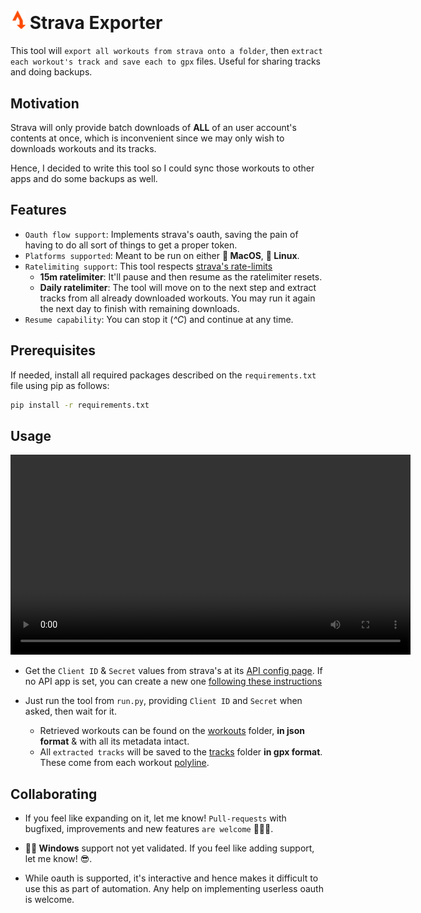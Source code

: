 # <img src="./img/Strava_Exporter_Logo.png" alt="logo" width="24"> Strava Exporter 

This tool will `export all workouts from strava onto a folder`, then `extract each workout's track and save each to gpx` files. Useful for sharing tracks and doing backups.

## Motivation

Strava will only provide batch downloads of **ALL** of an user account's contents at once, which is inconvenient since we may only wish to downloads workouts and its tracks.

Hence, I decided to write this tool so I could sync those workouts to other apps and do some backups as well.

## Features

- `Oauth flow support`: Implements strava's oauth, saving the pain of having to do all sort of things to get a proper token.
- `Platforms supported`: Meant to be run on either **🍎 MacOS**, **🐧 Linux**.
- `Ratelimiting support`: This tool respects [strava's rate-limits](https://developers.strava.com/docs/rate-limits/)
  - **15m ratelimiter**: It'll pause and then resume as the ratelimiter resets.
  - **Daily ratelimiter**: The tool will move on to the next step and extract tracks from all already downloaded workouts. You may run it again the next day to finish with remaining downloads.
- `Resume capability`: You can stop it (*^C*) and continue at any time.

## Prerequisites

If needed, install all required packages described on the `requirements.txt` file using pip as follows:

```bash
pip install -r requirements.txt
```

## Usage

<video width="640" controls autoplay>
  <source src="https://raw.githubusercontent.com/Korrd/strava-exporter/main/img/strava-exporter.mp4" type="video/mp4">
  Your browser does not support the video tag.
</video>

- Get the `Client ID` & `Secret` values from strava's at its [API config page](https://www.strava.com/settings/api). If no API app is set, you can create a new one [following these instructions](https://developers.strava.com/docs/getting-started/#account)

- Just run the tool from `run.py`, providing `Client ID` and `Secret` when asked, then wait for it. 

  - Retrieved workouts can be found on the [workouts](./workouts/) folder, **in json format** & with all its metadata intact.
  - All `extracted tracks` will be saved to the [tracks](./tracks/) folder **in gpx format**. These come from each workout [polyline](https://developers.google.com/maps/documentation/utilities/polylinealgorithm).

## Collaborating

- If you feel like expanding on it, let me know! `Pull-requests` with bugfixed, improvements and new features `are welcome` 💪🏼🔥.

- **🏴‍☠️ Windows** support not yet validated. If you feel like adding support, let me know! 😎.

- While oauth is supported, it's interactive and hence makes it difficult to use this as part of automation. Any help on implementing userless oauth is welcome.